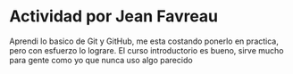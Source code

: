 # **Actividad por Jean Favreau**
Aprendi lo basico de Git y GitHub, me esta costando ponerlo en practica, pero con esfuerzo lo lograre. El curso introductorio es bueno, sirve mucho para gente como yo que nunca uso algo parecido
